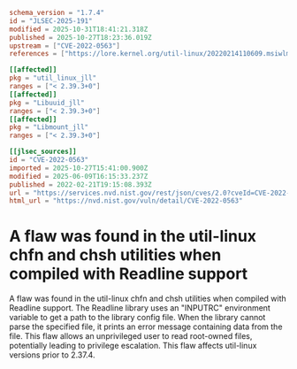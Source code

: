 ```toml
schema_version = "1.7.4"
id = "JLSEC-2025-191"
modified = 2025-10-31T18:41:21.318Z
published = 2025-10-27T18:23:36.019Z
upstream = ["CVE-2022-0563"]
references = ["https://lore.kernel.org/util-linux/20220214110609.msiwlm457ngoic6w%40ws.net.home/T/#u", "https://security.gentoo.org/glsa/202401-08", "https://security.netapp.com/advisory/ntap-20220331-0002/", "https://lore.kernel.org/util-linux/20220214110609.msiwlm457ngoic6w%40ws.net.home/T/#u", "https://security.gentoo.org/glsa/202401-08", "https://security.netapp.com/advisory/ntap-20220331-0002/"]

[[affected]]
pkg = "util_linux_jll"
ranges = ["< 2.39.3+0"]
[[affected]]
pkg = "Libuuid_jll"
ranges = ["< 2.39.3+0"]
[[affected]]
pkg = "Libmount_jll"
ranges = ["< 2.39.3+0"]

[[jlsec_sources]]
id = "CVE-2022-0563"
imported = 2025-10-27T15:41:00.900Z
modified = 2025-06-09T16:15:33.237Z
published = 2022-02-21T19:15:08.393Z
url = "https://services.nvd.nist.gov/rest/json/cves/2.0?cveId=CVE-2022-0563"
html_url = "https://nvd.nist.gov/vuln/detail/CVE-2022-0563"
```

# A flaw was found in the util-linux chfn and chsh utilities when compiled with Readline support

A flaw was found in the util-linux chfn and chsh utilities when compiled with Readline support. The Readline library uses an "INPUTRC" environment variable to get a path to the library config file. When the library cannot parse the specified file, it prints an error message containing data from the file. This flaw allows an unprivileged user to read root-owned files, potentially leading to privilege escalation. This flaw affects util-linux versions prior to 2.37.4.

